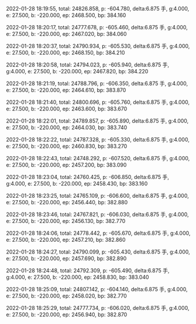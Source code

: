 2022-01-28 18:19:55, total: 24826.858, p: -604.780, delta:6.875 手, g:4.000, e: 27.500, b: -220.000, ep: 2468.500, bp: 384.160

2022-01-28 18:20:17, total: 24777.678, p: -605.460, delta:6.875 手, g:4.000, e: 27.500, b: -220.000, ep: 2467.020, bp: 384.060

2022-01-28 18:20:37, total: 24790.934, p: -605.530, delta:6.875 手, g:4.000, e: 27.500, b: -220.000, ep: 2468.150, bp: 384.210

2022-01-28 18:20:58, total: 24794.023, p: -605.940, delta:6.875 手, g:4.000, e: 27.500, b: -220.000, ep: 2467.820, bp: 384.220

2022-01-28 18:21:19, total: 24788.796, p: -606.350, delta:6.875 手, g:4.000, e: 27.500, b: -220.000, ep: 2464.610, bp: 383.870

2022-01-28 18:21:40, total: 24800.696, p: -605.760, delta:6.875 手, g:4.000, e: 27.500, b: -220.000, ep: 2463.600, bp: 383.670

2022-01-28 18:22:01, total: 24789.857, p: -605.890, delta:6.875 手, g:4.000, e: 27.500, b: -220.000, ep: 2464.030, bp: 383.740

2022-01-28 18:22:22, total: 24787.328, p: -605.330, delta:6.875 手, g:4.000, e: 27.500, b: -220.000, ep: 2460.830, bp: 383.270

2022-01-28 18:22:43, total: 24748.292, p: -607.520, delta:6.875 手, g:4.000, e: 27.500, b: -220.000, ep: 2457.200, bp: 383.090

2022-01-28 18:23:04, total: 24760.425, p: -606.850, delta:6.875 手, g:4.000, e: 27.500, b: -220.000, ep: 2458.430, bp: 383.160

2022-01-28 18:23:25, total: 24765.109, p: -606.600, delta:6.875 手, g:4.000, e: 27.500, b: -220.000, ep: 2456.440, bp: 382.880

2022-01-28 18:23:46, total: 24767.821, p: -606.030, delta:6.875 手, g:4.000, e: 27.500, b: -220.000, ep: 2456.130, bp: 382.770

2022-01-28 18:24:06, total: 24778.442, p: -605.670, delta:6.875 手, g:4.000, e: 27.500, b: -220.000, ep: 2457.210, bp: 382.860

2022-01-28 18:24:27, total: 24790.099, p: -605.430, delta:6.875 手, g:4.000, e: 27.500, b: -220.000, ep: 2457.690, bp: 382.890

2022-01-28 18:24:48, total: 24792.309, p: -605.490, delta:6.875 手, g:4.000, e: 27.500, b: -220.000, ep: 2458.830, bp: 383.040

2022-01-28 18:25:09, total: 24807.142, p: -604.140, delta:6.875 手, g:4.000, e: 27.500, b: -220.000, ep: 2458.020, bp: 382.770

2022-01-28 18:25:29, total: 24777.734, p: -606.020, delta:6.875 手, g:4.000, e: 27.500, b: -220.000, ep: 2456.940, bp: 382.870